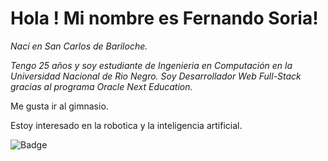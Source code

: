 # Hola ! Mi nombre es Fernando Soria!
_Nací en San Carlos de Bariloche._

_Tengo 25 años y soy estudiante de Ingenieria en Computación en la Universidad Nacional de Rio Negro._
_Soy Desarrollador Web Full-Stack gracias al programa Oracle Next Education._

Me gusta ir al gimnasio.


Estoy interesado en la robotica y la inteligencia artificial.


![Badge](https://bit.ly/icom-badge)
